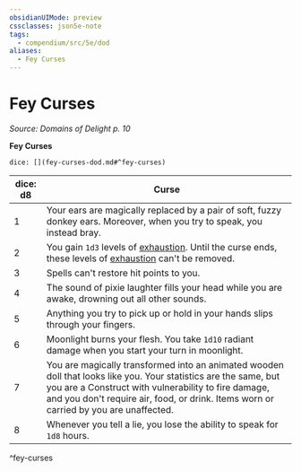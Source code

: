 ```yaml
---
obsidianUIMode: preview
cssclasses: json5e-note
tags:
  - compendium/src/5e/dod
aliases:
  - Fey Curses
---
```

# Fey Curses
*Source: Domains of Delight p. 10* 

**Fey Curses**

`dice: [](fey-curses-dod.md#^fey-curses)`

| dice: d8 | Curse |
|----------|-------|
| 1 | Your ears are magically replaced by a pair of soft, fuzzy donkey ears. Moreover, when you try to speak, you instead bray. |
| 2 | You gain `1d3` levels of [exhaustion](2-Mechanics/CLI/rules/conditions.md#exhaustion). Until the curse ends, these levels of [exhaustion](2-Mechanics/CLI/rules/conditions.md#exhaustion) can't be removed. |
| 3 | Spells can't restore hit points to you. |
| 4 | The sound of pixie laughter fills your head while you are awake, drowning out all other sounds. |
| 5 | Anything you try to pick up or hold in your hands slips through your fingers. |
| 6 | Moonlight burns your flesh. You take `1d10` radiant damage when you start your turn in moonlight. |
| 7 | You are magically transformed into an animated wooden doll that looks like you. Your statistics are the same, but you are a Construct with vulnerability to fire damage, and you don't require air, food, or drink. Items worn or carried by you are unaffected. |
| 8 | Whenever you tell a lie, you lose the ability to speak for `1d8` hours. |
^fey-curses